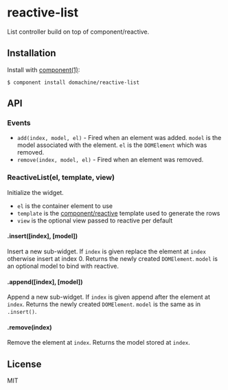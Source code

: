 
# reactive-list

  List controller build on top of component/reactive.

## Installation

  Install with [component(1)](http://component.io):

    $ component install domachine/reactive-list

## API

### Events

  * `add(index, model, el)` - Fired when an element was added.  `model`
    is the model associated with the element.  `el` is the
    `DOMElement` which was removed.
  * `remove(index, model, el)` - Fired when an element was removed.

### ReactiveList(el, template, view)

  Initialize the widget.

   * `el` is the container element to use
   * `template` is the
     [component/reactive](http://github.com/component/reactive) template
     used to generate the rows
   * `view` is the optional view passed to reactive per default

#### .insert([index], [model])

  Insert a new sub-widget.  If `index` is given replace the element at
  `index` otherwise insert at index 0.  Returns the newly created
  `DOMElement`.  `model` is an optional model to bind with reactive.

#### .append([index], [model])

  Append a new sub-widget.  If `index` is given append after the
  element at `index`.  Returns the newly created `DOMElement`.
  `model` is the same as in `.insert()`.

#### .remove(index)

  Remove the element at `index`.  Returns the model stored at `index`.

## License

  MIT

